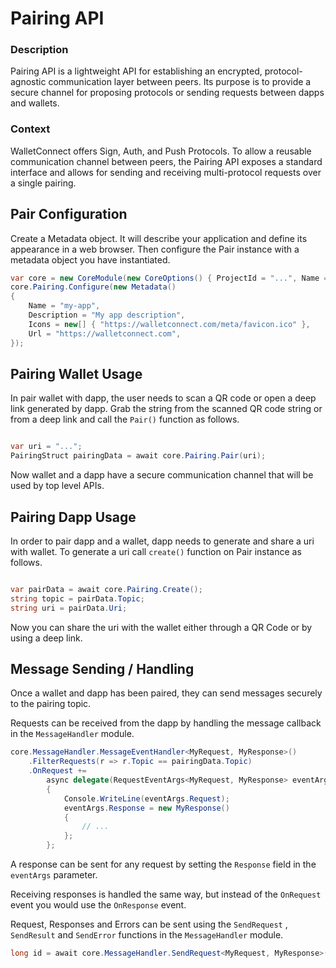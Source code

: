 # Pairing API

### Description

Pairing API is a lightweight API for establishing an encrypted, protocol-agnostic communication layer between peers. Its purpose is to provide a secure channel for proposing protocols or sending requests between dapps and wallets.

### Context

WalletConnect offers Sign, Auth, and Push Protocols. To allow a reusable communication channel between peers, the Pairing API exposes a standard interface and allows for sending and receiving multi-protocol requests over a single pairing.

## Pair Configuration

Create a Metadata object. It will describe your application and define its appearance in a web browser. Then configure the Pair instance with a metadata object you have instantiated.

```csharp
var core = new CoreModule(new CoreOptions() { ProjectId = "...", Name = "my-app" });
core.Pairing.Configure(new Metadata()
{
    Name = "my-app",
    Description = "My app description",
    Icons = new[] { "https://walletconnect.com/meta/favicon.ico" },
    Url = "https://walletconnect.com",
});
```

## Pairing Wallet Usage

In pair wallet with dapp, the user needs to scan a QR code or open a deep link generated by dapp. Grab the string from the scanned QR code string or from a deep link and call the `Pair()` function as follows.

```csharp

var uri = "...";
PairingStruct pairingData = await core.Pairing.Pair(uri);
```

Now wallet and a dapp have a secure communication channel that will be used by top level APIs. 

## Pairing Dapp Usage

In order to pair dapp and a wallet, dapp needs to generate and share a uri with wallet. To generate a uri call `create()` function on Pair instance as follows.

```csharp

var pairData = await core.Pairing.Create();
string topic = pairData.Topic;
string uri = pairData.Uri;
```

Now you can share the uri with the wallet either through a QR Code or by using a deep link. 

## Message Sending / Handling

Once a wallet and dapp has been paired, they can send messages securely to the pairing topic. 

Requests can be received from the dapp by handling the message callback in the `MessageHandler` module.

```csharp
core.MessageHandler.MessageEventHandler<MyRequest, MyResponse>()
    .FilterRequests(r => r.Topic == pairingData.Topic)
    .OnRequest +=
		async delegate(RequestEventArgs<MyRequest, MyResponse> eventArgs)
		{
		    Console.WriteLine(eventArgs.Request);
		    eventArgs.Response = new MyResponse()
		    {
		        // ...
		    };
		};
```

A response can be sent for any request by setting the `Response` field in the `eventArgs` parameter.

Receiving responses is handled the same way, but instead of the `OnRequest` event you would use the `OnResponse` event.

Request, Responses and Errors can be sent using the `SendRequest` , `SendResult` and `SendError` functions in the `MessageHandler` module.

```csharp
long id = await core.MessageHandler.SendRequest<MyRequest, MyResponse>(pairingTopic, data);
```
